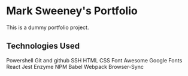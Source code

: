 # Mark Sweeney's Portfolio
This is a dummy portfolio project.

## Technologies Used

Powershell
Git and github
SSH 
HTML
CSS
Font Awesome
Google Fonts
React
Jest
Enzyme
NPM
Babel
Webpack
Browser-Sync

